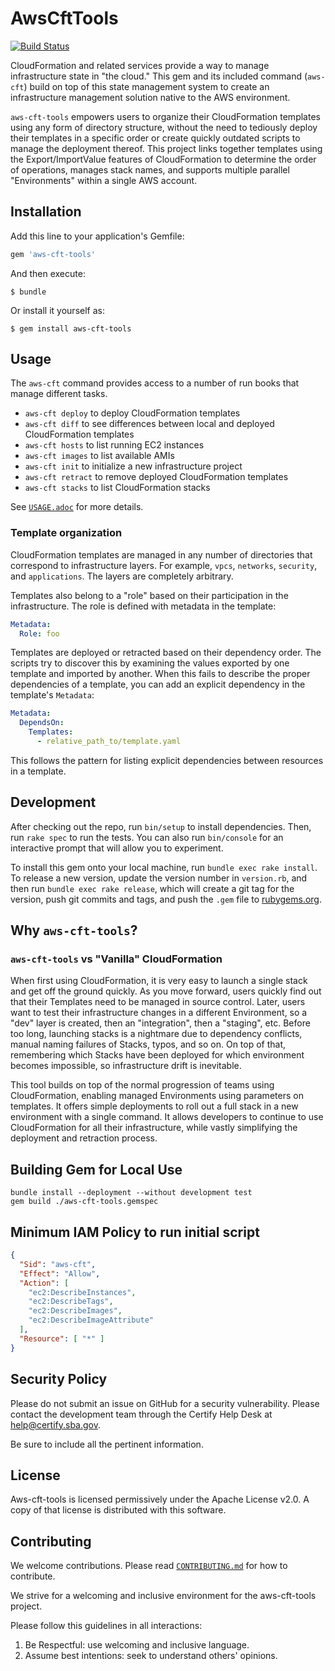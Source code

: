 # AwsCftTools

[![Build Status](https://travis-ci.org/USSBA/aws-cft-tools.svg?branch=master)](https://travis-ci.org/USSBA/aws-cft-tools)

CloudFormation and related services provide a way to manage infrastructure state in "the cloud." This
gem and its included command (`aws-cft`) build on top of this state management system to create an
infrastructure management solution native to the AWS environment.

`aws-cft-tools` empowers users to organize their CloudFormation templates using any form of directory
structure, without the need to tediously deploy their templates in a specific order or create quickly
outdated scripts to manage the deployment thereof.  This project links together templates using the
Export/ImportValue features of CloudFormation to determine the order of operations, manages stack
names, and supports multiple parallel "Environments" within a single AWS account.

## Installation

Add this line to your application's Gemfile:

```ruby
gem 'aws-cft-tools'
```

And then execute:

    $ bundle

Or install it yourself as:

    $ gem install aws-cft-tools

## Usage

The `aws-cft` command provides access to a number of run books that manage different tasks.

- `aws-cft deploy` to deploy CloudFormation templates
- `aws-cft diff` to see differences between local and deployed CloudFormation templates
- `aws-cft hosts` to list running EC2 instances
- `aws-cft images` to list available AMIs
- `aws-cft init` to initialize a new infrastructure project
- `aws-cft retract` to remove deployed CloudFormation templates
- `aws-cft stacks` to list CloudFormation stacks

See [`USAGE.adoc`](USAGE.adoc) for more details.

### Template organization

CloudFormation templates are managed in any number of directories that correspond to infrastructure
layers. For example, `vpcs`, `networks`, `security`, and `applications`. The layers are completely
arbitrary.

Templates also belong to a "role" based on their participation in the infrastructure.  The role is defined
with metadata in the template:

```yaml
Metadata:
  Role: foo
```

Templates are deployed or retracted based on their dependency order. The scripts try to discover this
by examining the values exported by one template and imported by another. When this fails to describe
the proper dependencies of a template, you can add an explicit dependency in the template's `Metadata`:

```yaml
Metadata:
  DependsOn:
    Templates:
      - relative_path_to/template.yaml
```

This follows the pattern for listing explicit dependencies between resources in a template.

## Development

After checking out the repo, run `bin/setup` to install dependencies. Then, run `rake spec` to run the
tests. You can also run `bin/console` for an interactive prompt that will allow you to experiment.

To install this gem onto your local machine, run `bundle exec rake install`. To release a new version,
update the version number in `version.rb`, and then run `bundle exec rake release`, which will create a git
tag for the version, push git commits and tags, and push the `.gem` file to
[rubygems.org](https://rubygems.org).

## Why `aws-cft-tools`?

### `aws-cft-tools` vs "Vanilla" CloudFormation

When first using CloudFormation, it is very easy to launch a single stack and get off the ground quickly.
As you move forward, users quickly find out that their Templates need to be managed in source control.
Later, users want to test their infrastructure changes in a different Environment, so a "dev" layer is
created, then an "integration", then a "staging", etc.  Before too long, launching stacks is a nightmare
due to dependency conflicts, manual naming failures of Stacks, typos, and so on.  On top of that,
remembering which Stacks have been deployed for which environment becomes impossible, so infrastructure
drift is inevitable.

This tool builds on top of the normal progression of teams using CloudFormation, enabling managed
Environments using parameters on templates.  It offers simple deployments to roll out a full stack in
a new environment with a single command.  It allows developers to continue to use CloudFormation for all
their infrastructure, while vastly simplifying the deployment and retraction process.

## Building Gem for Local Use

```shell
bundle install --deployment --without development test
gem build ./aws-cft-tools.gemspec
```

## Minimum IAM Policy to run initial script

```json
{
  "Sid": "aws-cft",
  "Effect": "Allow",
  "Action": [
    "ec2:DescribeInstances",
    "ec2:DescribeTags",
    "ec2:DescribeImages",
    "ec2:DescribeImageAttribute"
  ],
  "Resource": [ "*" ]
}
```

## Security Policy

Please do not submit an issue on GitHub for a security vulnerability. Please contact the development team
through the Certify Help Desk at [help@certify.sba.gov](mailto:help@certify.sba.gov).

Be sure to include all the pertinent information.

## License

Aws-cft-tools is licensed permissively under the Apache License v2.0.
A copy of that license is distributed with this software.

## Contributing

We welcome contributions. Please read [`CONTRIBUTING.md`](CONTRIBUTING.md) for how to contribute.

We strive for a welcoming and inclusive environment for the aws-cft-tools project.

Please follow this guidelines in all interactions:

1. Be Respectful: use welcoming and inclusive language.
2. Assume best intentions: seek to understand others' opinions.
